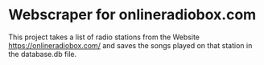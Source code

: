# Webscraper for onlineradiobox.com

This project takes a list of radio stations from the Website https://onlineradiobox.com/ and saves the songs played on that station in the database.db file.
